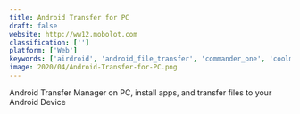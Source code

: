 ```yaml
---
title: Android Transfer for PC
draft: false 
website: http://ww12.mobolot.com
classification: ['']
platform: ['Web']
keywords: ['airdroid', 'android_file_transfer', 'commander_one', 'coolmuster_android_assistant', 'feem', 'lan_messenger', 'lanxchange', 'liwi', 'mobizen', 'myphoneexplorer', 'openmtp', 'pushbullet', 'qttabbar', 'samsung_dex', 'samsung_sidesync', 'vysor', 'wondershare_mobilego', 'xender', 'zeplin']
image: 2020/04/Android-Transfer-for-PC.png
---
```

Android Transfer Manager on PC, install apps, and transfer files to your Android Device